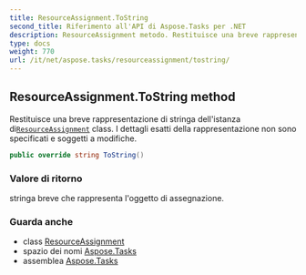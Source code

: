 ```yaml
---
title: ResourceAssignment.ToString
second_title: Riferimento all'API di Aspose.Tasks per .NET
description: ResourceAssignment metodo. Restituisce una breve rappresentazione di stringa dellistanza diResourceAssignment class. I dettagli esatti della rappresentazione non sono specificati e soggetti a modifiche.
type: docs
weight: 770
url: /it/net/aspose.tasks/resourceassignment/tostring/
---
```

## ResourceAssignment.ToString method

Restituisce una breve rappresentazione di stringa dell'istanza di[`ResourceAssignment`](../) class. I dettagli esatti della rappresentazione non sono specificati e soggetti a modifiche.

```csharp
public override string ToString()
```

### Valore di ritorno

stringa breve che rappresenta l'oggetto di assegnazione.

### Guarda anche

* class [ResourceAssignment](../)
* spazio dei nomi [Aspose.Tasks](../../resourceassignment/)
* assemblea [Aspose.Tasks](../../../)


